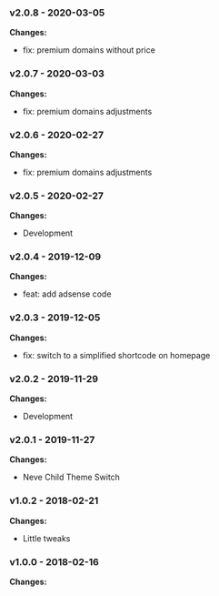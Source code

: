 
 ### v2.0.8 - 2020-03-05 
 **Changes:** 
 * fix: premium domains without price
 
 ### v2.0.7 - 2020-03-03 
 **Changes:** 
 * fix: premium domains adjustments
 
 ### v2.0.6 - 2020-02-27 
 **Changes:** 
 * fix: premium domains adjustments
 
 ### v2.0.5 - 2020-02-27 
 **Changes:** 
 * Development
 
 ### v2.0.4 - 2019-12-09 
 **Changes:** 
 * feat: add adsense code
 
 ### v2.0.3 - 2019-12-05 
 **Changes:** 
 * fix: switch to a simplified shortcode on homepage
 
 ### v2.0.2 - 2019-11-29 
 **Changes:** 
 * Development
 
 ### v2.0.1 - 2019-11-27 
 **Changes:** 
 * Neve Child Theme Switch
 
 ### v1.0.2 - 2018-02-21 
 **Changes:** 
 * Little tweaks
 
 ### v1.0.0 - 2018-02-16 
 **Changes:** 
  
